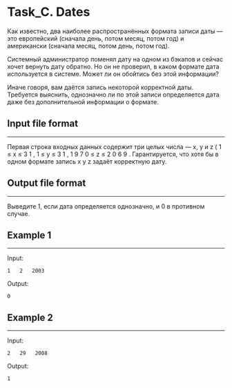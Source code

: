 # Task_C. Dates

Как известно, два наиболее распространённых формата записи даты — это европейский (сначала день, потом месяц, потом год) и американски (сначала месяц, потом день, потом год).

Системный администратор поменял дату на одном из бэкапов и сейчас хочет вернуть дату обратно. Но он не проверил, в каком формате дата используется в системе. Может ли он обойтись без этой информации?

Иначе говоря, вам даётся запись некоторой корректной даты. Требуется выяснить, однозначно ли по этой записи определяется дата даже без дополнительной информации о формате.

## Input file format
***

Первая строка входных данных содержит три целых числа — x,
y
и
z
(
1
≤
x
≤
3
1
,
1
≤
y
≤
3
1
,
1
9
7
0
≤
z
≤
2
0
6
9
. Гарантируется, что хотя бы в одном формате запись
x
y
z
задаёт корректную дату.

## Output file format
***
Выведите 1, если дата определяется однозначно, и 0 в противном случае.

## Example 1
***

Input:

    1   2   2003

Output:

    0

## Example 2
***

Input:

    2   29   2008

Output:

    1
